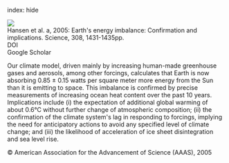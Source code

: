 index: hide

<div class="Citation">
    <div class="Citation-thumb CitationThumb-linked"  data-href="https://doi.org/10.1126/science.1110252">
      <img src="https://static.claimspace.cloud/climate-study-static/refs/thumbs/12/Hansen_et_al_2005a-thumb.png" />
    </div>

  <div class="Citation-body">
    <div class="Citation-text">Hansen et al. a, 2005: Earth's energy imbalance: Confirmation and implications. <span class="Article-journal">Science, </span><span class="Article-volume">308, </span>1431-1435pp.</div>
    <div class="Citation-links">
      <div class="CitationLink" data-href="https://doi.org/10.1126/science.1110252">
        <div class="CitationLink-icon CitationLink-Doi"></div>
        <div class="CitationLink-text">DOI</div>
      </div>
      <div class="CitationLink" data-href="https://scholar.google.com/scholar?q=10.1126/science.1110252">
        <div class="CitationLink-icon CitationLink-Scholar"></div>
        <div class="CitationLink-text">Google Scholar</div>
      </div>
    </div>
  </div>
</div>

Our climate model, driven mainly by increasing human-made greenhouse gases and aerosols, among other forcings, calculates that Earth is now absorbing 0.85 ± 0.15 watts per square meter more energy from the Sun than it is emitting to space. This imbalance is confirmed by precise measurements of increasing ocean heat content over the past 10 years. Implications include (i) the expectation of additional global warming of about 0.6°C without further change of atmospheric composition; (ii) the confirmation of the climate system's lag in responding to forcings, implying the need for anticipatory actions to avoid any specified level of climate change; and (iii) the likelihood of acceleration of ice sheet disintegration and sea level rise.

<div class="Citation-copy">
&copy; American Association for the Advancement of Science (AAAS), 2005
</div>